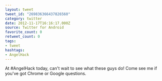 ```yaml
---
layout: tweet
tweet_id: "269836366437826560"
category: twitter
date: 2012-11-17T16:16:17.000Z
source: Twitter for Android
favorite_count: 0
retweet_count: 0
tags:
- tweet
hashtags:
- AngelHack
---
```


At #AngelHack today, can't wait to see what these guys do! Come see me if you've got Chrome or Google questions.
